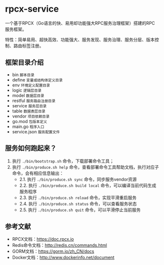 # rpcx-service
一个基于RPCX（Go语言的快、易用却功能强大RPC服务治理框架）搭建的RPC服务框架。 

特性：简单易用、超快高效、功能强大、服务发现、服务治理、服务分层、版本控制、路由标签注册。

## 框架目录介绍
- bin `脚本目录`
- define `变量或结构体定义目录`
- env `环境定义配置目录`
- logic `逻辑层目录`
- model `数据层目录`
- restful `服务路由注册目录`
- service `服务层目录`
- table `数据表层目录`
- vendor `项目依赖目录`
- go.mod `包版本定义`
- main.go `程序入口`
- service.json `服务配置文件`

## 服务如何跑起来？
1. 执行 `./bin/bootstrap.sh` 命令，下载部署命令工具；
2. 执行 `./bin/produce.sh help` 命令，查看部署命令工具帮助文档，执行对应子命令，会有相应信息输出：
    - 2.1. 执行 `./bin/produce.sh sync` 命令，同步服务vendor资源
    - 2.2. 执行 `./bin/produce.sh build local` 命令，可以编译当前代码生成服务程序
    - 2.3. 执行 `./bin/produce.sh reload` 命令，实现平滑重启服务
    - 2.4. 执行 `./bin/produce.sh status` 命令，可以查看服务状态
    - 2.5. 执行 `./bin/produce.sh quit` 命令，可以平滑停止当前服务

## 参考文献
- RPCX文档：https://doc.rpcx.io
- Redis命令文档：http://redis.cn/commands.html
- GORM文档：https://gorm.io/zh_CN/docs
- Docker文档：http://www.dockerinfo.net/document
